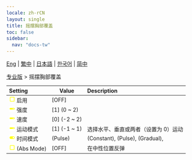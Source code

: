 ```yaml
---
locale: zh-rCN
layout: single
title: 摇摆胸部覆盖
toc: false
sidebar:
  nav: "docs-tw"
---
```

[Eng](/dancexr/menu/2025.4/actor/shake_boobs_overlay) | [繁中](/tw/dancexr/menu/2025.4/actor/shake_boobs_overlay) | [日本語](/jp/dancexr/menu/2025.4/actor/shake_boobs_overlay) | [한국어](/kr/dancexr/menu/2025.4/actor/shake_boobs_overlay) | [简中](/zh/dancexr/menu/2025.4/actor/shake_boobs_overlay)

[专业版](../menu#专业版) > 摇摆胸部覆盖



| Setting | Value | Description |
| :--- | --- | :--- |
|<nobr>![check_off icon](/images/icon/ic_check_off.png) 启用</nobr>| [OFF] | 
|<nobr>![slider icon](/images/icon/ic_slider.png) 强度</nobr>| [1] (0 ~ 2) | 
|<nobr>![slider icon](/images/icon/ic_slider.png) 速度</nobr>| [0] (-2 ~ 2) | 
|<nobr>![slider icon](/images/icon/ic_slider.png) 运动模式</nobr>| [1] (-1 ~ 1) | 选择水平、垂直或两者（设置为 0）运动
|<nobr>![toggle_on icon](/images/icon/ic_toggle_on.png) 时间模式</nobr>| (Pulse) | (Constant), (Pulse), (Gradual), 
|<nobr>![check_off icon](/images/icon/ic_check_off.png) (Abs Mode)</nobr>| [OFF] | 在中性位置反弹
